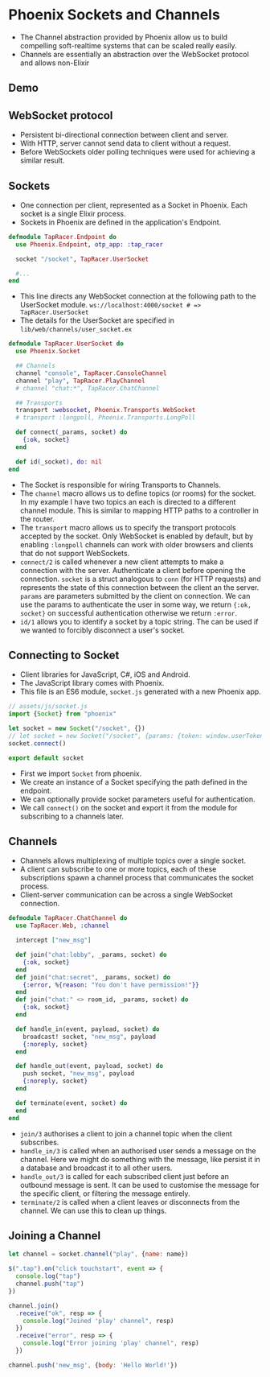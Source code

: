 # Phoenix Sockets and Channels

* The Channel abstraction provided by Phoenix allow us to build compelling soft-realtime systems that can be scaled really easily.
* Channels are essentially an abstraction over the WebSocket protocol and allows non-Elixir

## Demo

## WebSocket protocol
* Persistent bi-directional connection between client and server.
* With HTTP, server cannot send data to client without a request.
* Before WebSockets older polling techniques were used for achieving a similar result.

## Sockets
* One connection per client, represented as a Socket in Phoenix. Each socket is a single Elixir process.
* Sockets in Phoenix are defined in the application's Endpoint.

```elixir
defmodule TapRacer.Endpoint do
  use Phoenix.Endpoint, otp_app: :tap_racer

  socket "/socket", TapRacer.UserSocket

  #...
end
```

* This line directs any WebSocket connection at the following path to the UserSocket module. `ws://localhost:4000/socket # => TapRacer.UserSocket`
* The details for the UserSocket are specified in `lib/web/channels/user_socket.ex`

```elixir
defmodule TapRacer.UserSocket do
  use Phoenix.Socket

  ## Channels
  channel "console", TapRacer.ConsoleChannel
  channel "play", TapRacer.PlayChannel
  # channel "chat:*", TapRacer.ChatChannel

  ## Transports
  transport :websocket, Phoenix.Transports.WebSocket
  # transport :longpoll, Phoenix.Transports.LongPoll

  def connect(_params, socket) do
    {:ok, socket}
  end

  def id(_socket), do: nil
end
```

* The Socket is responsible for wiring Transports to Channels.
* The `channel` macro allows us to define topics (or rooms) for the socket. In my example I have two topics an each is directed to a different channel module. This is similar to mapping HTTP paths to a controller in the router.
* The `transport` macro allows us to specify the transport protocols accepted by the socket. Only WebSocket is enabled by default, but by enabling `:longpoll` channels can work with older browsers and clients that do not support WebSockets.
* `connect/2` is called whenever a new client attempts to make a connection with the server. Authenticate a client before opening the connection. `socket` is a struct analogous to `conn` (for HTTP requests) and represents the state of this connection between the client an the server. `params` are parameters submitted by the client on connection. We can use the params to authenticate the user in some way, we return `{:ok, socket}` on successful authentication otherwise we return `:error`.
* `id/1` allows you to identify a socket by a topic string. The can be used if we wanted to forcibly disconnect a user's socket.

## Connecting to Socket
* Client libraries for JavaScript, C#, iOS and Android.
* The JavaScript library comes with Phoenix.
* This file is an ES6 module, `socket.js` generated with a new Phoenix app.

```javascript
// assets/js/socket.js
import {Socket} from "phoenix"

let socket = new Socket("/socket", {})
// let socket = new Socket("/socket", {params: {token: window.userToken}})
socket.connect()

export default socket
```

* First we import `Socket` from phoenix.
* We create an instance of a Socket specifying the path defined in the endpoint.
* We can optionally provide socket parameters useful for authentication.
* We call `connect()` on the socket and export it from the module for subscribing to a channels later.

## Channels
* Channels allows multiplexing of multiple topics over a single socket.
* A client can subscribe to one or more topics, each of these subscriptions spawn a channel process that communicates the socket process.
* Client-server communication can be across a single WebSocket connection.

```elixir
defmodule TapRacer.ChatChannel do
  use TapRacer.Web, :channel

  intercept ["new_msg"]

  def join("chat:lobby", _params, socket) do
    {:ok, socket}
  end
  def join("chat:secret", _params, socket) do
    {:error, %{reason: "You don't have permission!"}}
  end
  def join("chat:" <> room_id, _params, socket) do
    {:ok, socket}
  end

  def handle_in(event, payload, socket) do
    broadcast! socket, "new_msg", payload
    {:noreply, socket}
  end

  def handle_out(event, payload, socket) do
    push socket, "new_msg", payload
    {:noreply, socket}
  end

  def terminate(event, socket) do
  end
end
```

* `join/3` authorises a client to join a channel topic when the client subscribes.
* `handle_in/3` is called when an authorised user sends a message on the channel. Here we might do something with the message, like persist it in a database and broadcast it to all other users.
* `handle_out/3` is called for each subscribed client just before an outbound message is sent. It can be used to customise the message for the specific client, or filtering the message entirely.
* `terminate/2` is called when a client leaves or disconnects from the channel. We can use this to clean up things.

## Joining a Channel

```javascript
let channel = socket.channel("play", {name: name})

$(".tap").on("click touchstart", event => {
  console.log("tap")
  channel.push("tap")
})

channel.join()
  .receive("ok", resp => {
    console.log("Joined 'play' channel", resp)
  })
  .receive("error", resp => {
    console.log("Error joining 'play' channel", resp)
  })

channel.push('new_msg', {body: 'Hello World!'})
```
